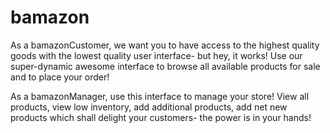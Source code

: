 # bamazon

As a bamazonCustomer, we want you to have access to the highest quality goods with the lowest quality user interface- but hey, it works!  Use our super-dynamic awesome interface to browse all available products for sale and to place your order!

As a bamazonManager, use this interface to manage your store!  View all products, view low inventory, add additional products, add net new products which shall delight your customers- the power is in your hands!